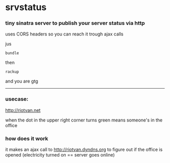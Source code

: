 # srvstatus
### tiny sinatra server to publish your server status via http 

uses CORS headers so you can reach it trough ajax calls

jus

    bundle

then

    rackup

and you are gtg


---

### usecase:

<http://riotvan.net>

when the dot in the upper right corner turns green means someone's in the office

### how does it work

it makes an ajax call to <http://riotvan.dyndns.org> to figure out if the office is opened (electricity turned on == server goes online)
